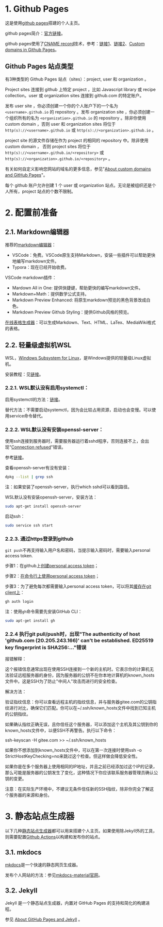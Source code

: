 # 1. Github Pages

这是使用[github pages](https://docs.github.com/en/pages)搭建的个人主页。

github pages简介：[官方链接][4]。

github pages使用了[CNAME record](https://en.wikipedia.org/wiki/CNAME_record)技术，参考：[链接1][1]、[链接2][2]、[Custom domains in Github Pages][3]。

## Github Pages 站点类型

有3种类型的 Github Pages 站点（sites）：project, user 和 organization 。

Project sites 连接到 github 上特定 project ，比如 Javascript library 或 recipe collection。user 或 organization sites 连接到 github.com 的特定账户。

发布 user site ，你必须创建一个你的个人账户下的一个名为 `<username>.github.io` 的 repository 。发布 organization site ，你必须创建一个组织所有的名为 `<organization>.github.io` 的 repository 。除非你使用 custom domain ，否则 user 和 organization sites 将位于 `http(s)://<username>.github.io` 或 `http(s)://<organization>.github.io` 。

project site 的源文件存储在作为 project 的相同的 repository 中。除非使用 custom domain ， 否则 project sites 将位于 `http(s)://<username>.github.io/<repository>` 或 `http(s)://<organization>.github.io/<repository>` 。

有关如何自定义影响您网站的域名的更多信息，参见"[About custom domains and GitHub Pages](https://docs.github.com/en/pages/configuring-a-custom-domain-for-your-github-pages-site/about-custom-domains-and-github-pages)"。

每个 github 账户允许创建 1 个 user 或 organization 站点。无论是被组织还是个人所有，project 站点的个数不限制。


# 2. 配置前准备

## 2.1. Markdown编辑器

推荐的[markdown编辑器](https://www.zhihu.com/tardis/zm/art/103348449?source_id=1003)：
- VSCode：免费。VSCode原生支持Markdown，安装一些插件可以帮助更快地编写markdown文件。
- Typora：现在已经开始收费。

VSCode markdown插件：
- Mardown All in One: 提供快捷键，帮助更快的编写markdown文件。
- Markdown+Math：提供数学公式支持。
- Markdown Preview Enhanced: 将原生markdown预览的黑色背景改成白色。
- Markdown Preview Github Styling：提供Github风格的预览。

[在线表格生成器](https://www.tablesgenerator.com/markdown_tables)：可以生成Markdown、Text、HTML、LaTex、MediaWiki格式的表格。


## 2.2. 轻量级虚拟机WSL

WSL，[Windows Subsystem for Linux](https://learn.microsoft.com/en-us/windows/wsl/install)，是Windows提供的轻量级Linux虚拟机。

安装教程：见[链接](https://zhuanlan.zhihu.com/p/170210673)。

### 2.2.1. WSL默认没有启用systemctl：

启用systemctl的方法：[链接](https://askubuntu.com/questions/1379425/system-has-not-been-booted-with-systemd-as-init-system-pid-1-cant-operate)。

替代方法：不需要启动systemctl，因为会比较占用资源，启动也会变慢。可以使用service命令替代。

### 2.2.2. WSL默认没有安装openssl-server：

使用ssh连接到服务器时，需要服务器运行着sshd程序，否则连接不上，会出现"[Connection refused](https://www.makeuseof.com/fix-ssh-connection-refused-error-linux/)"错误。

参考[链接](https://askubuntu.com/questions/1339980/enable-ssh-in-wsl-system)。

查看openssh-server有没有安装：
```bash
dpkg --list | grep ssh
```

注：如果安装了openssh-server，执行which sshd可以看到路径。

WSL默认没有安装openssh-server，安装方法：
```bash
sudo apt-get install openssh-server
```

启动ssh：
```bash
sudo service ssh start
```

### 2.2.3. 通过https登录到github

`git push`不再支持输入用户名和密码，当提示输入密码时，需要输入personal access token.

步骤1：在github上[创建personal access token](https://docs.github.com/en/authentication/keeping-your-account-and-data-secure/managing-your-personal-access-tokens#creating-a-personal-access-token-classic)；

步骤2：[在命令行上使用personal access token](https://docs.github.com/en/authentication/keeping-your-account-and-data-secure/managing-your-personal-access-tokens#using-a-personal-access-token-on-the-command-line)；

步骤3：为了避免每次都需要输入personal access token，可以将其[缓存在git client上](https://docs.github.com/en/get-started/getting-started-with-git/caching-your-github-credentials-in-git)：

```bash
gh auth login
```

注：使用`gh`命令需要先安装GitHub CLI：

```bash
sudo apt-get install gh
```

### 2.2.4 执行git pull/push时，出现"The authenticity of host 'github.com (20.205.243.166)' can't be established. ED25519 key fingerprint is SHA256:..."错误

报错解释：

这个报错信息通常出现在使用SSH连接到一个新的主机时。它表示你的计算机无法验证远程服务器的身份，因为服务器的公钥不在你本地计算机的known_hosts文件中。这是SSH为了防止"中间人"攻击而进行的安全检查。

解决方法：

验证指纹信息：你可以查看远程主机的指纹信息，并与服务器gitee.com的公钥指纹进行对比，确保它们匹配。你可以在~/.ssh/known_hosts文件中找到已知主机的公钥指纹。

如果确认指纹正确无误，且你信任这个服务器，可以添加这个主机及其公钥到你的known_hosts文件中，以便SSH不再警告。执行以下命令：

ssh-keyscan -H gitee.com >> ~/.ssh/known_hosts

如果你不想添加到known_hosts文件中，可以在第一次连接时使用ssh -o StrictHostKeyChecking=no来跳过这个检查。但这样做会降低安全性。

如果你是在多个服务器上使用相同的IP地址，并且之前已经添加过这个IP的记录，那么可能是服务器的公钥发生了变化，这种情况下你应该联系服务器管理员确认公钥的变更。

注意：在实际生产环境中，不建议无条件信任新的SSH指纹，除非你完全了解这个服务器的来源和身份。

# 3. 静态站点生成器

以下几种[静态站点生成器][4]都可以用来搭建个人主页。如果使用除JekyII外的工具，则需要配置[Github Actions](https://docs.github.com/en/actions/learn-github-actions/understanding-github-actions)以构建和发布你的站点。

## 3.1. mkdocs

[mkdocs](https://www.mkdocs.org/)是一个快速的静态网页生成器。

发布个人网站的方法：参见[mkdocs-material官网](https://squidfunk.github.io/mkdocs-material/publishing-your-site/)。

## 3.2. JekyII

Jekyll 是一个静态站点生成器，内置对 GitHub Pages 的支持和简化的构建进程。

参见 [About GitHub Pages and Jekyll](https://docs.github.com/en/pages/setting-up-a-github-pages-site-with-jekyll/about-github-pages-and-jekyll) 。


[1]: https://www.zhihu.com/question/39301250
[2]: https://www.zhihu.com/question/26609475
[3]: https://docs.github.com/en/pages/configuring-a-custom-domain-for-your-github-pages-site/about-custom-domains-and-github-pages#using-a-subdomain-for-your-github-pages-site
[4]: https://docs.github.com/en/pages/getting-started-with-github-pages/about-github-pages
